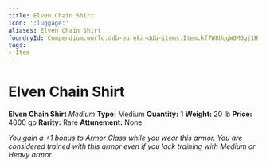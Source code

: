 ```yaml
---
title: Elven Chain Shirt
icon: ':luggage:'
aliases: Elven Chain Shirt
foundryId: Compendium.world.ddb-eureka-ddb-items.Item.kf7W8UogWGMGgj1H
tags:
- Item
---
```


# Elven Chain Shirt

**Elven Chain Shirt**
_Medium_
**Type:** Medium
**Quantity:** 1
**Weight:** 20 lb
**Price:** 4000 gp
**Rarity:** Rare
**Attunement:** None

*You gain a +1 bonus to Armor Class while you wear this armor. You are considered trained with this armor even if you lack training with Medium or Heavy armor.*